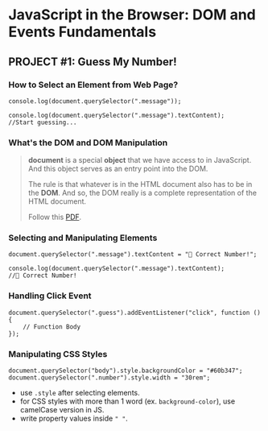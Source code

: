 # JavaScript in the Browser: DOM and Events Fundamentals

## PROJECT #1: Guess My Number!

### How to Select an Element from Web Page?

    console.log(document.querySelector(".message"));

    console.log(document.querySelector(".message").textContent);
    //Start guessing...

### What's the DOM and DOM Manipulation

> **document** is a special **object** that we have access to in JavaScript. And this object serves as an entry point into the DOM.
>
> The rule is that whatever is in the HTML document also has to be in the **DOM**. And so, the DOM really is a complete representation of the HTML document.
>
> Follow this [PDF](./readme-assets/DOM.pdf).

### Selecting and Manipulating Elements

    document.querySelector(".message").textContent = "🎉 Correct Number!";

    console.log(document.querySelector(".message").textContent);
    //🎉 Correct Number!

### Handling Click Event

    document.querySelector(".guess").addEventListener("click", function () {
        // Function Body
    });

### Manipulating CSS Styles

    document.querySelector("body").style.backgroundColor = "#60b347";
    document.querySelector(".number").style.width = "30rem";

- use `.style` after selecting elements.
- for CSS styles with more than 1 word (ex. `background-color`), use camelCase version in JS.
- write property values inside `" "`.
